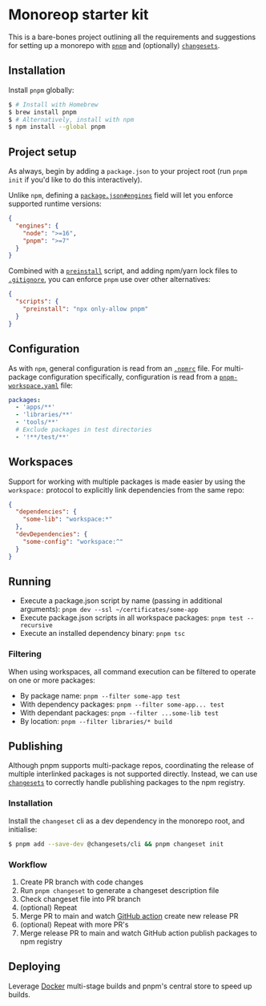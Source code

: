 # Monoreop starter kit

This is a bare-bones project outlining all the requirements and suggestions for setting up a monorepo with [`pnpm`](https://pnpm.io/) and (optionally) [`changesets`](https://github.com/changesets/changesets).

## Installation

Install `pnpm` globally:

```bash
$ # Install with Homebrew
$ brew install pnpm
$ # Alternatively, install with npm
$ npm install --global pnpm
```

## Project setup

As always, begin by adding a `package.json` to your project root (run `pnpm init` if you'd like to do this interactively).

Unlike `npm`, defining a [`package.json#engines`](package.json#L9) field will let you enforce supported runtime versions:

```json
{
  "engines": {
    "node": ">=16",
    "pnpm": ">=7"
  }
}
```

Combined with a [`preinstall`](package.json#L19) script, and adding npm/yarn lock files to [`.gitignore`](.gitignore#L4), you can enforce `pnpm` use over other alternatives:

```json
{
  "scripts": {
    "preinstall": "npx only-allow pnpm"
  }
}
```

## Configuration

As with `npm`, general configuration is read from an [`.npmrc`](.npmrc) file. For multi-package configuration specifically, configuration is read from a [`pnpm-workspace.yaml`](pnpm-workspace.yaml) file:

```yaml
packages:
  - 'apps/**'
  - 'libraries/**'
  - 'tools/**'
  # Exclude packages in test directories
  - '!**/test/**'
```

## Workspaces

Support for working with multiple packages is made easier by using the `workspace:` protocol to explicitly link dependencies from the same repo:

```json
{
  "dependencies": {
    "some-lib": "workspace:*"
  },
  "devDependencies": {
    "some-config": "workspace:^"
  }
}
```

## Running

- Execute a package.json script by name (passing in additional arguments): `pnpm dev --ssl ~/certificates/some-app`
- Execute package.json scripts in all workspace packages: `pnpm test --recursive`
- Execute an installed dependency binary: `pnpm tsc`

### Filtering

When using workspaces, all command execution can be filtered to operate on one or more packages:

- By package name: `pnpm --filter some-app test`
- With dependency packages: `pnpm --filter some-app... test`
- With dependant packages: `pnpm --filter ...some-lib test`
- By location: `pnpm --filter libraries/* build`

## Publishing

Although pnpm supports multi-package repos, coordinating the release of multiple interlinked packages is not supported directly. Instead, we can use [`changesets`](https://github.com/changesets/changesets) to correctly handle publishing packages to the npm registry.

### Installation

Install the `changeset` cli as a dev dependency in the monorepo root, and initialise:

```bash
$ pnpm add --save-dev @changesets/cli && pnpm changeset init
```

### Workflow

1. Create PR branch with code changes
2. Run `pnpm changeset` to generate a changeset description file
3. Check changeset file into PR branch
4. (optional) Repeat
5. Merge PR to main and watch [GitHub action](.github/workflows/libraries.yml) create new release PR
6. (optional) Repeat with more PR's
7. Merge release PR to main and watch GitHub action publish packages to npm registry

## Deploying

Leverage [Docker]() multi-stage builds and pnpm's central store to speed up builds.
